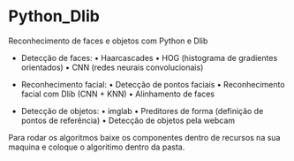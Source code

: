 # Python_Dlib
Reconhecimento de faces e objetos com Python e Dlib

- Detecção de faces: 
• Haarcascades
• HOG (histograma de gradientes orientados)
• CNN (redes neurais convolucionais)

- Reconhecimento facial: 
• Detecção de pontos faciais
• Reconhecimento facial com Dlib (CNN + KNN)
• Alinhamento de faces

- Detecção de objetos: 
• imglab
• Preditores de forma (definição de pontos de referência)
• Detecção de objetos pela webcam

Para rodar os algoritmos baixe os componentes dentro de recursos na sua maquina e coloque o algoritimo dentro da pasta.
